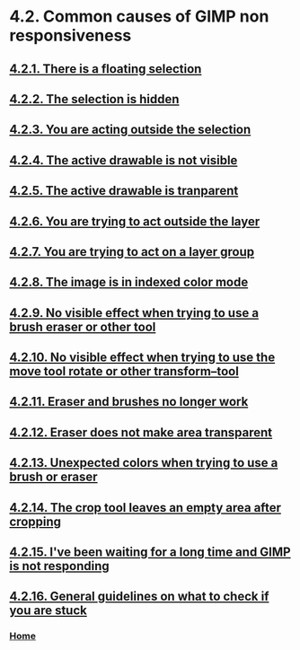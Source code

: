 # 4.2. Common causes of GIMP non responsiveness

## [4.2.1. There is a floating selection](./04-02-01-there-is-a-floating-selection.md)
## [4.2.2. The selection is hidden](./04-02-02-the-selection-is-hidden.md)
## [4.2.3. You are acting outside the selection](./04-02-03-you-are-acting-outside-the-selection.md)
## [4.2.4. The active drawable is not visible](./04-02-04-the-active-drawable-is-not-visible.md)
## [4.2.5. The active drawable is tranparent](./04-02-05-the-active-drawable-is-tranparent.md)
## [4.2.6. You are trying to act outside the layer](./04-02-06-you-are-trying-to-act-outside-the-layer.md)
## [4.2.7. You are trying to act on a layer group](./04-02-07-you-are-trying-to-act-on-a-layer-group.md)
## [4.2.8. The image is in indexed color mode](./04-02-08-the-image-is-in-indexed-color-mode.md)
## [4.2.9. No visible effect when trying to use a brush eraser or other tool](./04-02-09-no-visible-effect-when-trying-to-use-a-brush-eraser-or-other-tool.md)
## [4.2.10. No visible effect when trying to use the move tool rotate or other transform–tool](./04-02-10-no-visible-effect-when-trying-to-use-the-move-tool-rotate-or-other-transform–tool.md)
## [4.2.11. Eraser and brushes no longer work](./04-02-11-eraser-and-brushes-no-longer-work.md)
## [4.2.12. Eraser does not make area transparent](./04-02-12-eraser-does-not-make-area-transparent.md)
## [4.2.13. Unexpected colors when trying to use a brush or eraser](./04-02-13-unexpected-colors-when-trying-to-use-a-brush-or-eraser.md)
## [4.2.14. The crop tool leaves an empty area after cropping](./04-02-14-the-crop-tool-leaves-an-empty-area-after-cropping.md)
## [4.2.15. I've been waiting for a long time and GIMP is not responding](./04-02-15-i-ve-been-waiting-for-a-long-time-and-gimp-is-not-responding.md)
## [4.2.16. General guidelines on what to check if you are stuck](./04-02-16-general-guidelines-on-what-to-check-if-you-are-stuck.md)

### [Home](./00-home.md)
